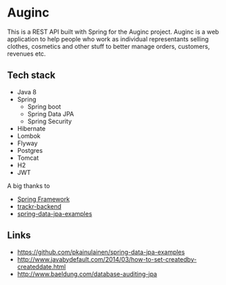 # Auginc

This is a REST API built with Spring for the Auginc project. Auginc is a web application to help people who work as individual representants selling clothes, cosmetics and other stuff to better manage orders, customers, revenues etc.

## Tech stack
- Java 8
- Spring
  - Spring boot
  - Spring Data JPA
  - Spring Security
- Hibernate
- Lombok
- Flyway
- Postgres
- Tomcat
- H2
- JWT

A big thanks to
 - [Spring Framework](https://github.com/spring-projects)
 - [trackr-backend](https://github.com/techdev-solutions/trackr-backend)
 - [spring-data-jpa-examples](https://github.com/pkainulainen/spring-data-jpa-examples)

## Links

- https://github.com/pkainulainen/spring-data-jpa-examples
- http://www.javabydefault.com/2014/03/how-to-set-createdby-createddate.html
- http://www.baeldung.com/database-auditing-jpa
